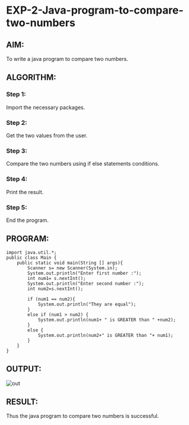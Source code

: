 # EXP-2-Java-program-to-compare-two-numbers

## AIM:
To write a java program to compare two numbers.

## ALGORITHM: 
### Step 1:
Import the necessary packages.
### Step 2: 
Get the two values from the user.
### Step 3: 
Compare the two numbers using if else statements conditions.
### Step 4:  
Print the result.
### Step 5: 
End the program.
## PROGRAM:

~~~
import java.util.*;
public class Main {
    public static void main(String [] args){
        Scanner s= new Scanner(System.in);
        System.out.println("Enter first number :");
        int num1= s.nextInt();
        System.out.println("Enter second number :");
        int num2=s.nextInt();

        if (num1 == num2){
            System.out.println("They are equal");
        }
        else if (num1 > num2) {
            System.out.println(num1+ " is GREATER than " +num2);
        }
        else {
            System.out.println(num2+" is GREATER than "+ num1);
        }
    }
}
~~~

## OUTPUT:
![out](https://github.com/abdulwasih2003/EXP-2-Java-program-to-compare-two-numbers/assets/91781810/960e88fa-c829-4855-b285-80a0b22328b4)

## RESULT:
Thus the java program to compare two numbers is successful.



